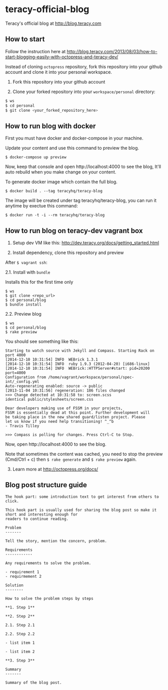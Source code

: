 teracy-official-blog
====================

Teracy's official blog at http://blog.teracy.com


How to start
------------

Follow the instruction here at
http://blog.teracy.com/2013/08/03/how-to-start-blogging-easily-with-octopress-and-teracy-dev/

Instead of cloning `octopress` repository, fork this repository into your github account and
clone it into your personal workspace.

1. Fork this repository into your github account

2. Clone your forked repository into your `workspace/personal` directory:

``` bash
$ ws
$ cd personal
$ git clone <your_forked_repository_here>
```

How to run blog with docker
---------------------------

First you must have docker and docker-compose in your machine.

Update your content and use this command to preview the blog.

```
$ docker-compose up preview
```

Now, keep that console and open http://localhost:4000 to see the blog, It'll auto rebuild when you make change on your content.

To generate docker image which contain the full blog.

```
$ docker build . --tag teracyhq/teracy-blog
```

The image will be created under tag teracyhq/teracy-blog, you can run it anytime by exectue this command:

```
$ docker run -t -i --rm teracyhq/teracy-blog
```

How to run blog on teracy-dev vagrant box
-----------------------------------------

1. Setup dev VM like this: http://dev.teracy.org/docs/getting_started.html

2. Install dependency, clone this repository and preview

After `$ vagrant ssh`:

2.1. Install with `bundle`

Installs this for the first time only

```
$ ws
$ git clone <repo_url>
$ cd personal/blog
$ bundle install
```

2.2. Preview blog

```
$ ws
$ cd personal/blog
$ rake preview
```

You should see something like this:

```
Starting to watch source with Jekyll and Compass. Starting Rack on port 4000
[2014-12-10 10:31:54] INFO  WEBrick 1.3.1
[2014-12-10 10:31:54] INFO  ruby 1.9.3 (2012-04-20) [i686-linux]
[2014-12-10 10:31:54] INFO  WEBrick::HTTPServer#start: pid=20200 port=4000
Configuration from /home/vagrant/workspace/personal/spec-int/_config.yml
Auto-regenerating enabled: source -> public
[2013-11-04 10:31:56] regeneration: 186 files changed
>>> Change detected at 10:31:58 to: screen.scss
identical public/stylesheets/screen.css

Dear developers making use of FSSM in your projects,
FSSM is essentially dead at this point. Further development will
be taking place in the new shared guard/listen project. Please
let us know if you need help transitioning! ^_^b
- Travis Tilley

>>> Compass is polling for changes. Press Ctrl-C to Stop.
```

Now, open http://localhost:4000 to see the blog.

Note that sometimes the content was cached, you need to stop the preview (Cmd/Ctrl + c) then
`$ rake generate` and `$ rake preview` again.

3. Learn more at http://octopress.org/docs/


Blog post structure guide
-------------------------

```
The hook part: some introduction text to get interest from others to click.

This hook part is usually used for sharing the blog post so make it short and interesting enough for
readers to continue reading.

Problem
-------

Tell the story, mention the concern, problem.

Requirements
------------

Any requirements to solve the problem.

- requirement 1
- requirmement 2

Solution
--------

How to solve the problem steps by steps

**1. Step 1**

**2. Step 2**

2.1. Step 2.1

2.2. Step 2.2

- list item 1

- list item 2

**3. Step 3**

Summary
-------

Summary of the blog post.

```
